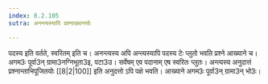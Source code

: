 ```yaml
---
index: 8.2.105
sutra: अनन्त्यस्यापि प्रश्नाख्यानयोः

---
```

पदस्य इति वर्तते, स्वरितम् इति च। अनन्त्यस्य अपि अन्त्यस्यापि पदस्य टेः प्लुतो भवति प्रश्ने आख्याने च। अगम3ः पूर्वा3न् ग्रामा3नग्निभूता3इ, पटा3उ। सर्वेषम् एव पदानाम् एष स्वरितः प्लुतः। अन्त्यस्य अनुदात्तं प्रश्नान्ताभिपूजितयोः [[8|2|100]] इति अनुदत्तो ऽपि पक्षे भवति। आख्याने अगम3ः पूर्वा3न् ग्रामा3न् भो3ः।